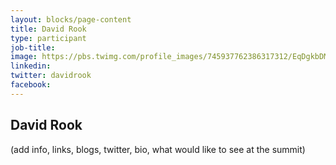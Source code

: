 ```yaml
---
layout: blocks/page-content
title: David Rook
type: participant
job-title:
image: https://pbs.twimg.com/profile_images/745937762386317312/EqDgkbDM_400x400.jpg
linkedin:
twitter: davidrook
facebook:
---
```


## David Rook

(add info, links, blogs, twitter, bio, what would like to see at the summit)
